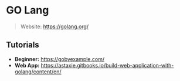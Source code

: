 # GO Lang
> Website: https://golang.org/

## Tutorials
- **Beginner:** https://gobyexample.com/
- **Web App:** https://astaxie.gitbooks.io/build-web-application-with-golang/content/en/